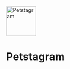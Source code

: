 <img src="https://files.catbox.moe/h3er2q.png" alt="Petstagram" width="80" height="80">
<h1>Petstagram</h1>

